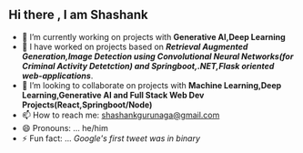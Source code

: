 ## Hi there , I am Shashank



- 🔭 I’m currently working on projects with <b>Generative AI,Deep Learning</b>
- 🌱 I have worked on projects based on <b><i> Retrieval Augmented Generation,Image Detection using Convolutional Neural Networks(for Criminal Activity Detetction) and Springboot,.NET,Flask oriented web-applications</i></b>.
- 👯 I’m looking to collaborate on projects with <b> Machine Learning,Deep Learning,Generative AI and Full Stack Web Dev Projects(React,Springboot/Node)</b>
- 📫 How to reach me: shashankgurunaga@gmail.com
- 😄 Pronouns: ... he/him
- ⚡ Fun fact: ... <i>Google's first tweet was in binary</i>

